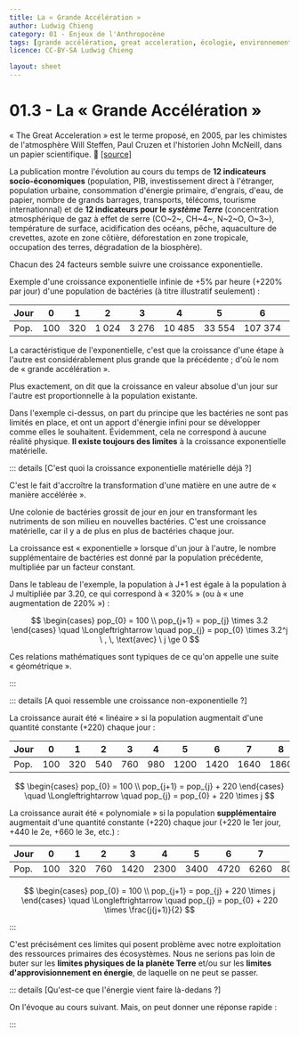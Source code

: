```yaml
---
title: La « Grande Accélération »
author: Ludwig Chieng
category: 01 - Enjeux de l'Anthropocène
tags: [grande accélération, great acceleration, écologie, environnement, anthropocène]
licence: CC-BY-SA Ludwig Chieng

layout: sheet
---
```


# 01.3 - La « Grande Accélération »

« The Great Acceleration » est le terme proposé, en 2005, par les chimistes de l'atmosphère Will Steffen, Paul Cruzen et l'historien John McNeill, dans un papier scientifique. 🧪 [[source]](/sources-calculs/empreinte-ecologique/#la-grande-acceleration)

La publication montre l'évolution au cours du temps de **12 indicateurs socio-économiques** (population, PIB, investissement direct à l'étranger, population urbaine, consommation d'énergie primaire, d'engrais, d'eau, de papier, nombre de grands barrages, transports, télécoms, tourisme internationnal) et de **12 indicateurs pour le *système Terre*** (concentration atmosphérique de gaz à effet de serre (CO~2~, CH~4~, N~2~O, O~3~), température de surface, acidification des océans, pêche, aquaculture de crevettes, azote en zone côtière, déforestation en zone tropicale, occupation des terres, dégradation de la biosphère).

Chacun des 24 facteurs semble suivre une croissance exponentielle.

Exemple d'une croissance exponentielle infinie de +5% par heure (+220% par jour) d'une population de bactéries (à titre illustratif seulement) :

| Jour |  0  |   1  |   2   |   3   |    4   |    5   |    6    |    7    |     8     |     9     |     10     |
|------|-----|------|-------|-------|--------|--------|---------|---------|-----------|-----------|------------|
| Pop. | 100 |  320 | 1 024 | 3 276 | 10 485 | 33 554 | 107 374 | 343 597 | 1 099 511 | 3 518 637 | 11 259 000 |

La caractéristique de l'exponentielle, c'est que la croissance d'une étape à l'autre est considérablement plus grande que la précédente ; d'où le nom de « grande accélération ».

Plus exactement, on dit que la croissance en valeur absolue d'un jour sur l'autre est proportionnelle à la population existante.

Dans l'exemple ci-dessus, on part du principe que les bactéries ne sont pas limités en place, et ont un apport d'énergie infini pour se développer comme elles le souhaitent. Évidemment, cela ne correspond à aucune réalité physique. **Il existe toujours des limites** à la croissance exponentielle matérielle.

::: details [C'est quoi la croissance exponentielle matérielle déjà ?]

C'est le fait d'accroître la transformation d'une matière en une autre de « manière accélérée ».

Une colonie de bactéries grossit de jour en jour en transformant les nutriments de son milieu en nouvelles bactéries. C'est une croissance matérielle, car il y a de plus en plus de bactéries chaque jour.

La croissance est « exponentielle » lorsque d'un jour à l'autre, le nombre supplémentaire de bactéries est donné par la population précédente, multipliée par un facteur constant.

Dans le tableau de l'exemple, la population à J+1 est égale à la population à J multipliée par 3.20, ce qui correspond à « 320% » (ou à « une augmentation de 220% ») :

$$
\begin{cases}
  pop_{0} = 100 \\
  pop_{j+1} = pop_{j} \times 3.2
\end{cases}
\quad \Longleftrightarrow \quad
pop_{j} = pop_{0} \times 3.2^j
\ , \, \text{avec} \ j \ge 0
$$

Ces relations mathématiques sont typiques de ce qu'on appelle une suite « géométrique ».

:::

::: details [A quoi ressemble une croissance non-exponentielle ?]

La croissance aurait été « linéaire » si la population augmentait d'une quantité constante (+220) chaque jour :

| Jour |  0  |  1  |  2  |  3  |  4  |   5  |   6  |   7  |   8  |  9   |  10  |
|------|-----|-----|-----|-----|-----|------|------|------|------|------|------|
| Pop. | 100 | 320 | 540 | 760 | 980 | 1200 | 1420 | 1640 | 1860 | 2080 | 2300 |

$$
\begin{cases}
  pop_{0} = 100 \\
  pop_{j+1} = pop_{j} + 220
\end{cases}
\quad \Longleftrightarrow \quad
pop_{j} = pop_{0} + 220 \times j
$$

La croissance aurait été « polynomiale » si la population **supplémentaire** augmentait d'une quantité constante (+220) chaque jour (+220 le 1er jour, +440 le 2e, +660 le 3e, etc.) :

| Jour |  0  |  1  |  2  |   3  |   4  |   5  |   6  |   7  |   8  |   9   |   10  |
|------|-----|-----|-----|------|------|------|------|------|------|-------|-------|
| Pop. | 100 | 320 | 760 | 1420 | 2300 | 3400 | 4720 | 6260 | 8020 | 10000 | 12200 |

$$
\begin{cases}
  pop_{0} = 100 \\
  pop_{j+1} = pop_{j} + 220 \times j
\end{cases}
\quad \Longleftrightarrow \quad
pop_{j} = pop_{0} + 220 \times \frac{j(j+1)}{2}
$$

:::

C'est précisément ces limites qui posent problème avec notre exploitation des ressources primaires des écosystèmes. Nous ne serions pas loin de buter sur les **limites physiques de la planète Terre** et/ou sur les **limites d'approvisionnement en énergie**, de laquelle on ne peut se passer.

::: details [Qu'est-ce que l'énergie vient faire là-dedans ?]

On l'évoque au cours suivant. Mais, on peut donner une réponse rapide :



:::
